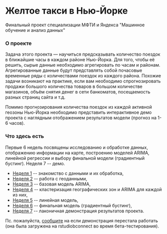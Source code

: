 # Желтое такси в Нью-Йорке

Финальный проект специализации МФТИ и Яндекса "Машинное обучение и анализ данных"


### О проекте

Задача этого проекта — научиться предсказывать количество поездок в ближайшие часы в каждом районе Нью-Йорка. Для того, чтобы её решить, сырые данные необходимо агрегировать по часам и районам. Агрегированные данные будут представлять собой почасовые временные ряды с количествами поездок из каждого района. Похожие задачи возникают на практике, если вам необходимо спрогнозировать продажи большого количества товаров в большом количестве магазинов, объём снятия денег в сети банкоматов, посещаемость разных страниц сайта и т.д.

Помимо прогнозирования количества поездок из каждой активной геозоны Нью-Йорка необходимо представить интерактивное демо проекта с наглядным отображением результатов модели (прогноз на 1-6 часов).


### Что здесь есть

Первые 6 недель посвящены исследованию и обработке данных, отображению информации на карте, построению моделей ARIMA, линейной регрессии и выбору финальной модели (градиентный бустинг). Неделя 7 -- демо.

* [Неделя 1](https://cdn.rawgit.com/yurkai/taxi/1571784b/taxi01.html) -- знакомство с данными и их обработка,
* [Неделя 2](https://cdn.rawgit.com/yurkai/taxi/1571784b/taxi02.html) -- работа с геоданными,
* [Неделя 3](https://cdn.rawgit.com/yurkai/taxi/1571784b/taxi03.html) -- базовая модель ARIMA,
* [Неделя 4](https://cdn.rawgit.com/yurkai/taxi/1571784b/taxi04.html) -- кластеризация географических зон и ARIMA для каждой из них,
* [Неделя 5](https://cdn.rawgit.com/yurkai/taxi/3f3c62e3/taxi05.html) -- линейная модель,
* [Неделя 6](https://cdn.rawgit.com/yurkai/taxi/1571784b/taxi06.html) -- финальная модель (градиентный бустинг),
* [Неделя 7](https://beta.rstudioconnect.com/content/2443/) -- лаконичная демонстрация результатов проекта.

Пс. пожалуйста, [сообщите](mailto:isakovuv@gmail.com) на если демонстрация перестала работать (она была загружена на rstudiobconnect во время бета-тестирования).
